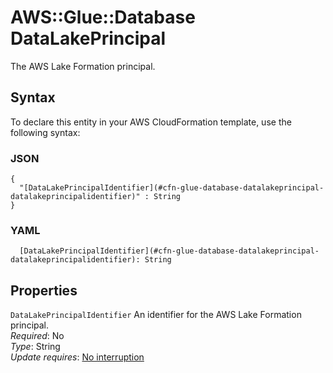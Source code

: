 # AWS::Glue::Database DataLakePrincipal<a name="aws-properties-glue-database-datalakeprincipal"></a>

The AWS Lake Formation principal\.

## Syntax<a name="aws-properties-glue-database-datalakeprincipal-syntax"></a>

To declare this entity in your AWS CloudFormation template, use the following syntax:

### JSON<a name="aws-properties-glue-database-datalakeprincipal-syntax.json"></a>

```
{
  "[DataLakePrincipalIdentifier](#cfn-glue-database-datalakeprincipal-datalakeprincipalidentifier)" : String
}
```

### YAML<a name="aws-properties-glue-database-datalakeprincipal-syntax.yaml"></a>

```
  [DataLakePrincipalIdentifier](#cfn-glue-database-datalakeprincipal-datalakeprincipalidentifier): String
```

## Properties<a name="aws-properties-glue-database-datalakeprincipal-properties"></a>

`DataLakePrincipalIdentifier`  <a name="cfn-glue-database-datalakeprincipal-datalakeprincipalidentifier"></a>
An identifier for the AWS Lake Formation principal\.  
*Required*: No  
*Type*: String  
*Update requires*: [No interruption](https://docs.aws.amazon.com/AWSCloudFormation/latest/UserGuide/using-cfn-updating-stacks-update-behaviors.html#update-no-interrupt)